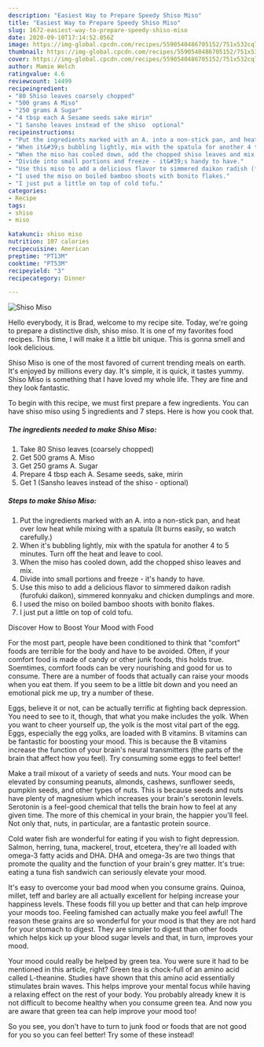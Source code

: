 ```yaml
---
description: "Easiest Way to Prepare Speedy Shiso Miso"
title: "Easiest Way to Prepare Speedy Shiso Miso"
slug: 1672-easiest-way-to-prepare-speedy-shiso-miso
date: 2020-09-10T17:14:52.056Z
image: https://img-global.cpcdn.com/recipes/5590540486705152/751x532cq70/shiso-miso-recipe-main-photo.jpg
thumbnail: https://img-global.cpcdn.com/recipes/5590540486705152/751x532cq70/shiso-miso-recipe-main-photo.jpg
cover: https://img-global.cpcdn.com/recipes/5590540486705152/751x532cq70/shiso-miso-recipe-main-photo.jpg
author: Mamie Welch
ratingvalue: 4.6
reviewcount: 14499
recipeingredient:
- "80 Shiso leaves coarsely chopped"
- "500 grams A Miso"
- "250 grams A Sugar"
- "4 tbsp each A Sesame seeds sake mirin"
- "1 Sansho leaves instead of the shiso  optional"
recipeinstructions:
- "Put the ingredients marked with an A. into a non-stick pan, and heat over low heat while mixing with a spatula (It burns easily, so watch carefully.)"
- "When it&#39;s bubbling lightly, mix with the spatula for another 4 to 5 minutes. Turn off the heat and leave to cool."
- "When the miso has cooled down, add the chopped shiso leaves and mix."
- "Divide into small portions and freeze - it&#39;s handy to have."
- "Use this miso to add a delicious flavor to simmered daikon radish (furofuki daikon), simmered konnyaku and chicken dumplings and more."
- "I used the miso on boiled bamboo shoots with bonito flakes."
- "I just put a little on top of cold tofu."
categories:
- Recipe
tags:
- shiso
- miso

katakunci: shiso miso 
nutrition: 107 calories
recipecuisine: American
preptime: "PT13M"
cooktime: "PT53M"
recipeyield: "3"
recipecategory: Dinner

---
```



![Shiso Miso](https://img-global.cpcdn.com/recipes/5590540486705152/751x532cq70/shiso-miso-recipe-main-photo.jpg)

Hello everybody, it is Brad, welcome to my recipe site. Today, we're going to prepare a distinctive dish, shiso miso. It is one of my favorites food recipes. This time, I will make it a little bit unique. This is gonna smell and look delicious.



Shiso Miso is one of the most favored of current trending meals on earth. It's enjoyed by millions every day. It's simple, it is quick, it tastes yummy. Shiso Miso is something that I have loved my whole life. They are fine and they look fantastic.


To begin with this recipe, we must first prepare a few ingredients. You can have shiso miso using 5 ingredients and 7 steps. Here is how you cook that.

<!--inarticleads1-->

##### The ingredients needed to make Shiso Miso:

1. Take 80 Shiso leaves (coarsely chopped)
1. Get 500 grams A. Miso
1. Get 250 grams A. Sugar
1. Prepare 4 tbsp each A. Sesame seeds, sake, mirin
1. Get 1 (Sansho leaves instead of the shiso - optional)




<!--inarticleads2-->

##### Steps to make Shiso Miso:

1. Put the ingredients marked with an A. into a non-stick pan, and heat over low heat while mixing with a spatula (It burns easily, so watch carefully.)
1. When it&#39;s bubbling lightly, mix with the spatula for another 4 to 5 minutes. Turn off the heat and leave to cool.
1. When the miso has cooled down, add the chopped shiso leaves and mix.
1. Divide into small portions and freeze - it&#39;s handy to have.
1. Use this miso to add a delicious flavor to simmered daikon radish (furofuki daikon), simmered konnyaku and chicken dumplings and more.
1. I used the miso on boiled bamboo shoots with bonito flakes.
1. I just put a little on top of cold tofu.




Discover How to Boost Your Mood with Food


For the most part, people have been conditioned to think that "comfort" foods are terrible for the body and have to be avoided. Often, if your comfort food is made of candy or other junk foods, this holds true. Soemtimes, comfort foods can be very nourishing and good for us to consume. There are a number of foods that actually can raise your moods when you eat them. If you seem to be a little bit down and you need an emotional pick me up, try a number of these.

Eggs, believe it or not, can be actually terrific at fighting back depression. You need to see to it, though, that what you make includes the yolk. When you want to cheer yourself up, the yolk is the most vital part of the egg. Eggs, especially the egg yolks, are loaded with B vitamins. B vitamins can be fantastic for boosting your mood. This is because the B vitamins increase the function of your brain's neural transmitters (the parts of the brain that affect how you feel). Try consuming some eggs to feel better!

Make a trail mixout of a variety of seeds and nuts. Your mood can be elevated by consuming peanuts, almonds, cashews, sunflower seeds, pumpkin seeds, and other types of nuts. This is because seeds and nuts have plenty of magnesium which increases your brain's serotonin levels. Serotonin is a feel-good chemical that tells the brain how to feel at any given time. The more of this chemical in your brain, the happier you'll feel. Not only that, nuts, in particular, are a fantastic protein source.

Cold water fish are wonderful for eating if you wish to fight depression. Salmon, herring, tuna, mackerel, trout, etcetera, they're all loaded with omega-3 fatty acids and DHA. DHA and omega-3s are two things that promote the quality and the function of your brain's grey matter. It's true: eating a tuna fish sandwich can seriously elevate your mood. 

It's easy to overcome your bad mood when you consume grains. Quinoa, millet, teff and barley are all actually excellent for helping increase your happiness levels. These foods fill you up better and that can help improve your moods too. Feeling famished can actually make you feel awful! The reason these grains are so wonderful for your mood is that they are not hard for your stomach to digest. They are simpler to digest than other foods which helps kick up your blood sugar levels and that, in turn, improves your mood.

Your mood could really be helped by green tea. You were sure it had to be mentioned in this article, right? Green tea is chock-full of an amino acid called L-theanine. Studies have shown that this amino acid essentially stimulates brain waves. This helps improve your mental focus while having a relaxing effect on the rest of your body. You probably already knew it is not difficult to become healthy when you consume green tea. And now you are aware that green tea can help improve your mood too!

So you see, you don't have to turn to junk food or foods that are not good for you so you can feel better! Try some of these instead!

